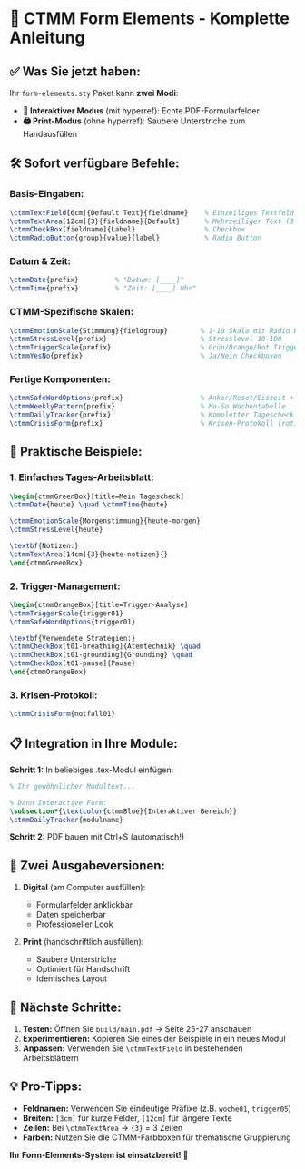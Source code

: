 # 🎯 CTMM Form Elements - Komplette Anleitung

## ✅ **Was Sie jetzt haben:**

Ihr `form-elements.sty` Paket kann **zwei Modi**:
- **📱 Interaktiver Modus** (mit hyperref): Echte PDF-Formularfelder
- **🖨️ Print-Modus** (ohne hyperref): Saubere Unterstriche zum Handausfüllen

## 🛠️ **Sofort verfügbare Befehle:**

### **Basis-Eingaben:**
```latex
\ctmmTextField[6cm]{Default Text}{fieldname}    % Einzeiliges Textfeld
\ctmmTextArea[12cm]{3}{fieldname}{Default}      % Mehrzeiliger Text (3 Zeilen)
\ctmmCheckBox[fieldname]{Label}                 % Checkbox
\ctmmRadioButton{group}{value}{label}           % Radio Button
```

### **Datum & Zeit:**
```latex
\ctmmDate{prefix}         % "Datum: [____]"
\ctmmTime{prefix}         % "Zeit: [____] Uhr"
```

### **CTMM-Spezifische Skalen:**
```latex
\ctmmEmotionScale{Stimmung}{fieldgroup}        % 1-10 Skala mit Radio Buttons
\ctmmStressLevel{prefix}                       % Stresslevel 10-100
\ctmmTriggerScale{prefix}                      % Grün/Orange/Rot Trigger-Intensität
\ctmmYesNo{prefix}                             % Ja/Nein Checkboxen
```

### **Fertige Komponenten:**
```latex
\ctmmSafeWordOptions{prefix}                   % Anker/Reset/Eiszeit + Freitext
\ctmmWeeklyPattern{prefix}                     % Mo-So Wochentabelle
\ctmmDailyTracker{prefix}                      % Kompletter Tagescheck
\ctmmCrisisForm{prefix}                        % Krisen-Protokoll (rot)
```

## 🎨 **Praktische Beispiele:**

### **1. Einfaches Tages-Arbeitsblatt:**
```latex
\begin{ctmmGreenBox}[title=Mein Tagescheck]
\ctmmDate{heute} \quad \ctmmTime{heute}

\ctmmEmotionScale{Morgenstimmung}{heute-morgen}
\ctmmStressLevel{heute}

\textbf{Notizen:}
\ctmmTextArea[14cm]{3}{heute-notizen}{}
\end{ctmmGreenBox}
```

### **2. Trigger-Management:**
```latex
\begin{ctmmOrangeBox}[title=Trigger-Analyse]
\ctmmTriggerScale{trigger01}
\ctmmSafeWordOptions{trigger01}

\textbf{Verwendete Strategien:}
\ctmmCheckBox[t01-breathing]{Atemtechnik} \quad
\ctmmCheckBox[t01-grounding]{Grounding} \quad
\ctmmCheckBox[t01-pause]{Pause}
\end{ctmmOrangeBox}
```

### **3. Krisen-Protokoll:**
```latex
\ctmmCrisisForm{notfall01}
```

## 📋 **Integration in Ihre Module:**

**Schritt 1:** In beliebiges .tex-Modul einfügen:
```latex
% Ihr gewöhnlicher Modultext...

% Dann Interactive Form:
\subsection*{\textcolor{ctmmBlue}{Interaktiver Bereich}}
\ctmmDailyTracker{modulname}
```

**Schritt 2:** PDF bauen mit Ctrl+S (automatisch!)

## 🔄 **Zwei Ausgabeversionen:**

1. **Digital** (am Computer ausfüllen):
   - Formularfelder anklickbar
   - Daten speicherbar
   - Professioneller Look

2. **Print** (handschriftlich ausfüllen):
   - Saubere Unterstriche
   - Optimiert für Handschrift
   - Identisches Layout

## 🎯 **Nächste Schritte:**

1. **Testen:** Öffnen Sie `build/main.pdf` → Seite 25-27 anschauen
2. **Experimentieren:** Kopieren Sie eines der Beispiele in ein neues Modul
3. **Anpassen:** Verwenden Sie `\ctmmTextField` in bestehenden Arbeitsblättern

## 💡 **Pro-Tipps:**

- **Feldnamen:** Verwenden Sie eindeutige Präfixe (z.B. `woche01`, `trigger05`)
- **Breiten:** `[3cm]` für kurze Felder, `[12cm]` für längere Texte
- **Zeilen:** Bei `\ctmmTextArea` → `{3}` = 3 Zeilen
- **Farben:** Nutzen Sie die CTMM-Farbboxen für thematische Gruppierung

**Ihr Form-Elements-System ist einsatzbereit! 🚀**
